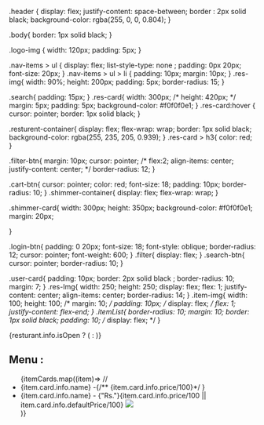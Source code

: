 
.header {
    display: flex;
    justify-content: space-between;
    border : 2px solid black;
    background-color: rgba(255, 0, 0, 0.804);
}

.body{
    border: 1px solid black;
}

.logo-img {
    width: 120px;
    padding: 5px;
}


.nav-items > ul { 
    display: flex;
    list-style-type: none ;
    padding: 0px 20px;
    font-size: 20px;
}
.nav-items > ul > li {
    padding: 10px;
    margin: 10px;
}
.res-img{
    width: 90%;
    height: 200px;
    padding: 5px;
    border-radius: 15;
}

.search{
    padding: 15px;
}
.res-card{
    width: 300px;
    /* height: 420px; */
    margin: 5px;
    padding: 5px;
    background-color: #f0f0f0e1;
}
.res-card:hover {
    cursor: pointer;
    border: 1px solid black;
}

.resturent-container{
    display: flex;
    flex-wrap: wrap;
    border: 1px solid black;
    background-color: rgba(255, 235, 205, 0.939);
}
.res-card > h3{
    color: red;
}

.filter-btn{
    margin: 10px;
    cursor: pointer;
    /* flex:2;
    align-items: center;
    justify-content: center; */
    border-radius: 12;
}

.cart-btn{
    cursor: pointer;
    color: red;
    font-size: 18;
    padding: 10px;
    border-radius: 10;
}
.shimmer-container{
    display: flex;
    flex-wrap: wrap;
}

.shimmer-card{
    width: 300px;
    height: 350px;
    background-color: #f0f0f0e1;
    margin: 20px;


}

.login-btn{
    padding: 0 20px;
    font-size: 18;
    font-style: oblique;
    border-radius: 12;
    cursor: pointer;
    font-weight: 600;
}
.filter{
    display: flex;
}
.search-btn{
    cursor: pointer;
    border-radius: 10;
}

.user-card{
    padding: 10px;
    border: 2px solid black ;
    border-radius: 10;
    margin: 7;
}
.res-Img{
    width: 250;
    height: 250;
    display: flex;
    flex: 1;
    justify-content: center;
    align-items: center;
    border-radius: 14;
}
.item-img{
    width: 100; 
    height: 100; 
    /* margin: 10; */
    padding: 10px;
    /* display: flex; */
    flex: 1;
    justify-content: flex-end;
}
.itemList{
    border-radius: 10;
    margin: 10;
    border: 1px solid black;
    padding: 10;
    /* display: flex; */
}

 {resturant.info.isOpen ? (<OpenedRestaurant resData={resturant} /> : <ResturantCard  resData={resturant}/> )}


  <h2 className="font-bold text-2xl">Menu :</h2>
            <ul>
               {itemCards.map((item)=>
               // <li >{item.card.info.name} -{/** {item.card.info.price/100}*/ }</li>
               <li className="border-2 border-gray-100 m-2 p-1" key={item.card.info.id} >
                {item.card.info.name} - {"Rs."}{item.card.info.price/100 || item.card.info.defaultPrice/100} 
                <img className="w-40" src={CDN_URL + item.card.info.imageId} />
                </li>
               )}
            </ul>